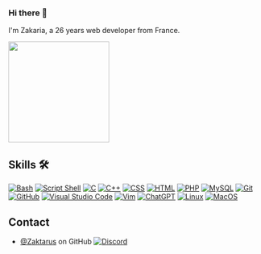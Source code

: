 ### Hi there 👋
I'm Zakaria, a 26 years web developer from France.
<p align=left>
  <div align=left>
      <img height=200 align="center" src="https://github-readme-stats.vercel.app/api/top-langs/?username=znaoui&hide=c%23,powershell,Mathematica,Ruby,Objective-C,Objective-C%2b%2b,Cuda&title_color=61dafb&text_color=ffffff&icon_color=61dafb&bg_color=20232a&langs_count=8&layout=compact&border_color=61dafb&hide_border=true&size_weight=0.5&count_weight=0.5" />
  </div>
</p>

## Skills 🛠️
  <p>
      <a href="#"><img alt="Bash" src="https://img.shields.io/badge/Bash-%23121011.svg?style=for-the-badge&logo=gnu-bash&logoColor=white"></a>
      <a href="#"><img alt="Script Shell" src="https://img.shields.io/badge/shell_script-%23121011.svg?style=for-the-badge&logo=gnu-bash&logoColor=white"></a>
      <a href="#"><img alt="C" src="https://img.shields.io/badge/c-%2300599C.svg?style=for-the-badge&logo=c&logoColor=white"></a>
      <a href="#"><img alt="C++" src="https://img.shields.io/badge/c++-%2300599C.svg?style=for-the-badge&logo=c%2B%2B&logoColor=white"></a>
      <a href="#"><img alt="CSS" src="https://img.shields.io/badge/css3-%231572B6.svg?style=for-the-badge&logo=css3&logoColor=white"></a>
      <a href="#"><img alt="HTML" src="https://img.shields.io/badge/html5-%23E34F26.svg?style=for-the-badge&logo=html5&logoColor=white"></a>
      <a href="#"><img alt="PHP" src="https://img.shields.io/badge/php-%23777BB4.svg?style=for-the-badge&logo=php&logoColor=white"></a>
      <a href="#"><img alt="MySQL" src="https://img.shields.io/badge/mysql-%2300f.svg?style=for-the-badge&logo=mysql&logoColor=white"></a>
      <a href="#"><img alt="Git" src="https://img.shields.io/badge/git-%23F05033.svg?style=for-the-badge&logo=git&logoColor=white"></a>
      <a href="#"><img alt="GitHub" src="https://img.shields.io/badge/github-%23121011.svg?style=for-the-badge&logo=github&logoColor=white"></a>
      <a href="#"><img alt="Visual Studio Code" src="https://img.shields.io/badge/Visual%20Studio%20Code-0078d7.svg?style=for-the-badge&logo=visual-studio-code&logoColor=white"></a>
      <a href="#"><img alt="Vim" src="https://img.shields.io/badge/VIM-%2311AB00.svg?style=for-the-badge&logo=vim&logoColor=white"></a>
      <a href="#"><img alt="ChatGPT" src="https://img.shields.io/badge/chatGPT-74aa9c?style=for-the-badge&logo=openai&logoColor=white"></a>
      <a href="#"><img alt="Linux" src="https://img.shields.io/badge/Linux-FCC624?style=for-the-badge&logo=linux&logoColor=black"></a>
      <a href="#"><img alt="MacOS" src="https://img.shields.io/badge/mac%20os-000000?style=for-the-badge&logo=macos&logoColor=F0F0F0"></a>
      <!--
      <a href="#"><img alt="Stack Overflow" src="https://img.shields.io/badge/-Stackoverflow-FE7A16?style=for-the-badge&logo=stack-overflow&logoColor=white"></a>
      <a href="#"><img alt="Trello" src="https://img.shields.io/badge/Trello-%23026AA7.svg?style=for-the-badge&logo=Trello&logoColor=white"></a>
      <a href="#"><img alt="Brave" src="https://img.shields.io/badge/Brave-FB542B?style=for-the-badge&logo=Brave&logoColor=white"></a>
      <a href="#"><img alt="Safari" src="https://img.shields.io/badge/Safari-000000?style=for-the-badge&logo=Safari&logoColor=white"></a>
      <a href="#"><img alt="Google Chrome" src="https://img.shields.io/badge/Google%20Chrome-4285F4?style=for-the-badge&logo=GoogleChrome&logoColor=white"></a>
      <a href="#"><img alt="" src=""></a>
      <a href="#"><img alt="" src=""></a>
      <a href="#"><img alt="" src=""></a>
      <a href="#"><img alt="" src=""></a>
      <a href="#"><img alt="" src=""></a> 
      -->
  </p>
  
## Contact
- [@Zaktarus](./) on GitHub 
<a href="#"><img alt="Discord" src="https://img.shields.io/badge/-Discord-5865F2.svg?logo=discord&logoColor=white"></a>
